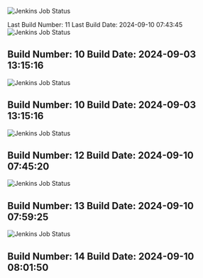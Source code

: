 ![Jenkins Job Status](https://img.shields.io/badge/Jenkins-SUCCESS-green?style=flat-square)

Last Build Number: 11
Last Build Date: 2024-09-10 07:43:45
![Jenkins Job Status](https://img.shields.io/badge/Jenkins-SUCCESS-green?style=flat-square)

Build Number: 10
Build Date: 2024-09-03 13:15:16
---
![Jenkins Job Status](https://img.shields.io/badge/Jenkins-SUCCESS-green?style=flat-square)

Build Number: 10
Build Date: 2024-09-03 13:15:16
---
![Jenkins Job Status](https://img.shields.io/badge/Jenkins-SUCCESS-green?style=flat-square)

Build Number: 12
Build Date: 2024-09-10 07:45:20
---
![Jenkins Job Status](https://img.shields.io/badge/Jenkins-SUCCESS-green?style=flat-square)

Build Number: 13
Build Date: 2024-09-10 07:59:25
---
![Jenkins Job Status](https://img.shields.io/badge/Jenkins-SUCCESS-green?style=flat-square)

Build Number: 14
Build Date: 2024-09-10 08:01:50
---

